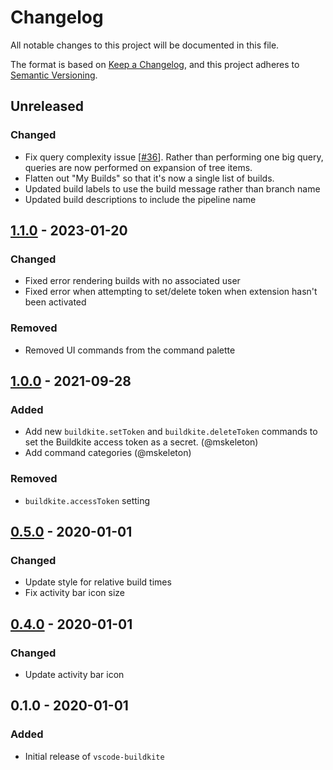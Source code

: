 # Changelog

All notable changes to this project will be documented in this file.

The format is based on [Keep a Changelog](https://keepachangelog.com/en/1.0.0/),
and this project adheres to [Semantic Versioning](https://semver.org/spec/v2.0.0.html).

## Unreleased

### Changed
- Fix query complexity issue [[#36](https://github.com/dannymidnight/vscode-buildkite/issues/36)]. Rather than performing one big query, queries are now performed on expansion of tree items.
- Flatten out "My Builds" so that it's now a single list of builds.
- Updated build labels to use the build message rather than branch name
- Updated build descriptions to include the pipeline name

## [1.1.0] - 2023-01-20
### Changed
- Fixed error rendering builds with no associated user
- Fixed error when attempting to set/delete token when extension hasn't been activated

### Removed
- Removed UI commands from the command palette

## [1.0.0] - 2021-09-28
### Added
- Add new `buildkite.setToken` and `buildkite.deleteToken` commands to set the Buildkite access token as a secret. (@mskeleton)
- Add command categories (@mskeleton)

### Removed
- `buildkite.accessToken` setting

## [0.5.0] - 2020-01-01
### Changed
- Update style for relative build times
- Fix activity bar icon size

## [0.4.0] - 2020-01-01
### Changed
- Update activity bar icon

## 0.1.0 - 2020-01-01
### Added
- Initial release of `vscode-buildkite`

[1.1.0]: https://github.com/dannymidnight/vscode-buildkite/compare/v1.0.0...v1.1.0
[1.0.0]: https://github.com/dannymidnight/vscode-buildkite/compare/v0.5.0...v1.0.0
[0.5.0]: https://github.com/dannymidnight/vscode-buildkite/compare/v0.4.0...v0.5.0
[0.4.0]: https://github.com/dannymidnight/vscode-buildkite/compare/v0.1.0...v0.4.0
